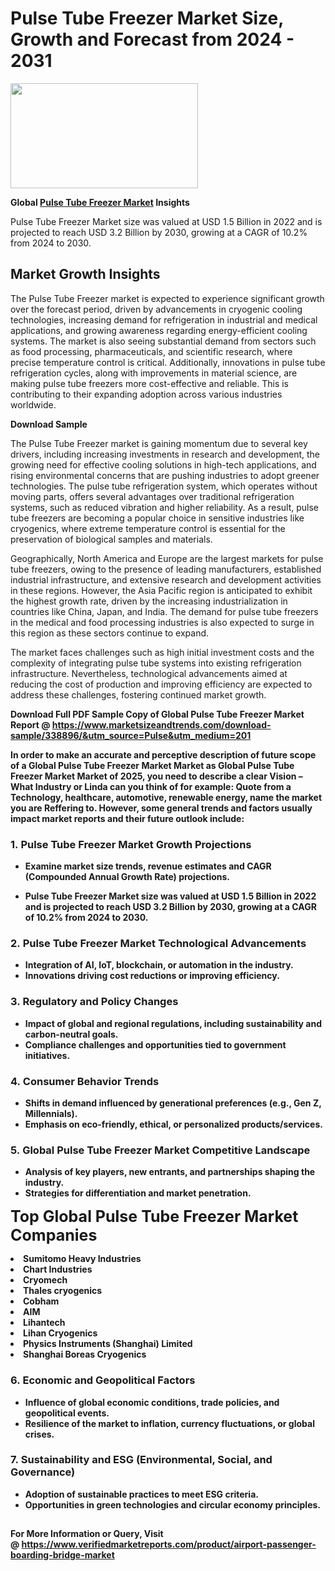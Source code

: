 <H1>Pulse Tube Freezer Market Size, Growth and Forecast from 2024 - 2031</H1><img class="aligncenter size-medium wp-image-584254" src="https://thirdeyenews.in/wp-content/uploads/2024/09/Global-Market-Research-300x168.jpeg" alt="" width="300" height="168" /><p><strong>Global&nbsp;<a href="https://www.marketsizeandtrends.com/download-sample/338896/&amp;utm_source=Pulse&amp;utm_medium=201">Pulse Tube Freezer Market</a> Insights</strong></p><p>Pulse Tube Freezer Market size was valued at USD 1.5 Billion in 2022 and is projected to reach USD 3.2 Billion by 2030, growing at a CAGR of 10.2% from 2024 to 2030.</p><p><h2>Market Growth Insights</h2> <p>The Pulse Tube Freezer market is expected to experience significant growth over the forecast period, driven by advancements in cryogenic cooling technologies, increasing demand for refrigeration in industrial and medical applications, and growing awareness regarding energy-efficient cooling systems. The market is also seeing substantial demand from sectors such as food processing, pharmaceuticals, and scientific research, where precise temperature control is critical. Additionally, innovations in pulse tube refrigeration cycles, along with improvements in material science, are making pulse tube freezers more cost-effective and reliable. This is contributing to their expanding adoption across various industries worldwide.</p> <p><strong>Download Sample</strong></p> <p>The Pulse Tube Freezer market is gaining momentum due to several key drivers, including increasing investments in research and development, the growing need for effective cooling solutions in high-tech applications, and rising environmental concerns that are pushing industries to adopt greener technologies. The pulse tube refrigeration system, which operates without moving parts, offers several advantages over traditional refrigeration systems, such as reduced vibration and higher reliability. As a result, pulse tube freezers are becoming a popular choice in sensitive industries like cryogenics, where extreme temperature control is essential for the preservation of biological samples and materials.</p> <p>Geographically, North America and Europe are the largest markets for pulse tube freezers, owing to the presence of leading manufacturers, established industrial infrastructure, and extensive research and development activities in these regions. However, the Asia Pacific region is anticipated to exhibit the highest growth rate, driven by the increasing industrialization in countries like China, Japan, and India. The demand for pulse tube freezers in the medical and food processing industries is also expected to surge in this region as these sectors continue to expand.</p> <p>The market faces challenges such as high initial investment costs and the complexity of integrating pulse tube systems into existing refrigeration infrastructure. Nevertheless, technological advancements aimed at reducing the cost of production and improving efficiency are expected to address these challenges, fostering continued market growth.</p> <p><strong></p><p><span class=""><strong>Download Full PDF Sample Copy of Global Pulse Tube Freezer Market Report</strong> @ <a href="https://www.marketsizeandtrends.com/download-sample/338896/&amp;utm_source=Pulse&amp;utm_medium=201" target="_blank">https://www.marketsizeandtrends.com/download-sample/338896/&amp;utm_source=Pulse&amp;utm_medium=201</a></span></p><p>In order to make an accurate and perceptive description of future scope of a Global&nbsp;Pulse Tube Freezer Market Market as Global&nbsp;Pulse Tube Freezer Market Market of 2025, you need to describe a clear Vision &ndash; What Industry or Linda can you think of for example: Quote from a Technology, healthcare, automotive, renewable energy, name the market you are Reffering to. However, some general trends and factors usually impact market reports and their future outlook include:</p><h3>1.&nbsp;<strong>Pulse Tube Freezer Market Growth Projections</strong></h3><ul><li>Examine market size trends, revenue estimates and CAGR (Compounded Annual Growth Rate) projections.</li><li><p>Pulse Tube Freezer Market size was valued at USD 1.5 Billion in 2022 and is projected to reach USD 3.2 Billion by 2030, growing at a CAGR of 10.2% from 2024 to 2030.</p></li></ul><h3>2.&nbsp;<strong>Pulse Tube Freezer Market Technological Advancements</strong></h3><ul><li>Integration of AI, IoT, blockchain, or automation in the industry.</li><li>Innovations driving cost reductions or improving efficiency.</li></ul><h3>3.&nbsp;<strong>Regulatory and Policy Changes</strong></h3><ul><li>Impact of global and regional regulations, including sustainability and carbon-neutral goals.</li><li>Compliance challenges and opportunities tied to government initiatives.</li></ul><h3>4.&nbsp;<strong>Consumer Behavior Trends</strong></h3><ul><li>Shifts in demand influenced by generational preferences (e.g., Gen Z, Millennials).</li><li>Emphasis on eco-friendly, ethical, or personalized products/services.</li></ul><h3>5.&nbsp;<strong>Global Pulse Tube Freezer Market Competitive Landscape</strong></h3><ul><li>Analysis of key players, new entrants, and partnerships shaping the industry.</li><li>Strategies for differentiation and market penetration.</li></ul><p data-pm-slice="1 1 []"><span style="color: inherit; font-family: inherit; font-size: 25px;">Top Global Pulse Tube Freezer Market Companies</span></p><div class="" data-test-id=""><p><li>Sumitomo Heavy Industries</li><li> Chart Industries</li><li> Cryomech</li><li> Thales cryogenics</li><li> Cobham</li><li> AIM</li><li> Lihantech</li><li> Lihan Cryogenics</li><li> Physics Instruments (Shanghai) Limited</li><li> Shanghai Boreas Cryogenics</li></p></div><h3>6.&nbsp;<strong>Economic and Geopolitical Factors</strong></h3><ul><li>Influence of global economic conditions, trade policies, and geopolitical events.</li><li>Resilience of the market to inflation, currency fluctuations, or global crises.</li></ul><h3>7.&nbsp;<strong>Sustainability and ESG (Environmental, Social, and Governance)</strong></h3><ul><li>Adoption of sustainable practices to meet ESG criteria.</li><li>Opportunities in green technologies and circular economy principles.</li></ul><h2><strong style="font-size: 14px;">For More Information or Query, Visit @&nbsp;</strong><a style="background-color: #ffffff; font-size: 14px;" href="https://www.marketsizeandtrends.com/report/pulse-tube-freezer-market/" target="_blank">https://www.verifiedmarketreports.com/product/airport-passenger-boarding-bridge-market</a></h2>
